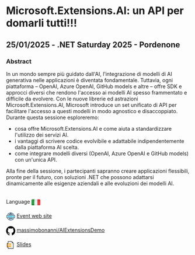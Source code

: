 # Microsoft.Extensions.AI: un API per domarli tutti!!!
##  25/01/2025 - .NET Saturday 2025 - Pordenone
### Abstract 
In un mondo sempre più guidato dall'AI, l’integrazione di modelli di AI generativa nelle applicazioni è diventata fondamentale. Tuttavia, ogni piattaforma – OpenAI, Azure OpenAI, GitHub models e altre – offre SDK e approcci diversi che rendono l'accesso ai modelli AI spesso frammentato e difficile da evolvere. 
Con le nuove librerie ed astrazioni Microsoft.Extensions.AI, Microsoft introduce un set unificato di API per facilitare l'accesso a questi modelli in modo agnostico e disaccoppiato. Durante questa sessione esploreremo: 
- cosa offre Microsoft.Extensions.AI e come aiuta a standardizzare l'utilizzo dei servizi AI. 
- i vantaggi di scrivere codice evolvibile e adattabile indipendentemente dalla piattaforma AI scelta. 
- come integrare modelli diversi (OpenAI, Azure OpenAI e GitHub models) con un'unica API. 

Alla fine della sessione, i partecipanti sapranno creare applicazioni flessibili, pronte per il futuro, con soluzioni .NET che possono adattarsi dinamicamente alle esigenze aziendali e alle evoluzioni dei modelli AI.

<br/>
Language <img width="25" src="https://raw.githubusercontent.com/massimobonanni/massimobonanni/master/images/flagitaly.svg" style="vertical-align:middle">

<br/>
<p>
<img width="25" src="https://raw.githubusercontent.com/massimobonanni/massimobonanni/master/images/eventwebsite.svg" style="vertical-align:middle"> 
<a href="https://netsat2025pn.1nn0va.it/">Event web site</a>
</p>

<p>
<img width="25" src="https://raw.githubusercontent.com/massimobonanni/massimobonanni/master/images/github.svg" style="vertical-align:middle"> 
<a href="https://github.com/massimobonanni/AIExtensionsDemo" target="_blank">massimobonanni/AIExtensionsDemo
</a>
</p>

<p>
<img width="25" src="https://raw.githubusercontent.com/massimobonanni/massimobonanni/master/images/slides.svg" style="vertical-align:middle"> 
<a href="https://raw.githubusercontent.com/massimobonanni/massimobonanni/master/slides/NETSaturday2025.pdf">Slides</a>
</p>
<br/>


